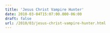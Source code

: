 ```yaml
---
title: 'Jesus Christ Vampire Hunter'
date: 2010-03-04T15:07:00.000-06:00
draft: false
url: /2010/03/jesus-christ-vampire-hunter.html
---
```


